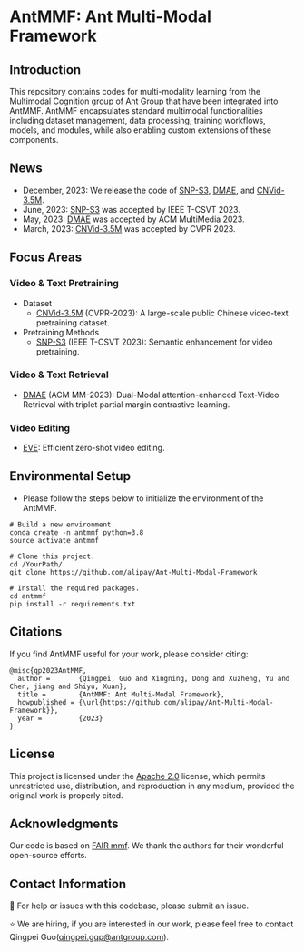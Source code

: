 # AntMMF: Ant Multi-Modal Framework

## Introduction
 
This repository contains codes for multi-modality learning from the Multimodal Cognition group of Ant Group that have been integrated into AntMMF. AntMMF encapsulates standard multimodal functionalities including dataset management, data processing, training workflows, models, and modules, while also enabling custom extensions of these components.


## News
- December, 2023: We release the code of [SNP-S3](https://github.com/alipay/Ant-Multi-Modal-Framework/tree/main/prj/snps3_vtp), [DMAE](https://github.com/alipay/Ant-Multi-Modal-Framework/tree/main/prj/dmae_vtp), and [CNVid-3.5M](https://github.com/alipay/Ant-Multi-Modal-Framework/tree/main/prj/cnvid_vtp).
- June, 2023: [SNP-S3](https://ieeexplore.ieee.org/document/10214396) was accepted by IEEE T-CSVT 2023.
- May, 2023: [DMAE](https://arxiv.org/pdf/2309.11082.pdf) was accepted by ACM MultiMedia 2023.
- March, 2023: [CNVid-3.5M](https://openaccess.thecvf.com/content/CVPR2023/papers/Gan_CNVid-3.5M_Build_Filter_and_Pre-Train_the_Large-Scale_Public_Chinese_Video-Text_CVPR_2023_paper.pdf) was accepted by CVPR 2023.
 

## Focus Areas

### Video & Text Pretraining
- Dataset
  - [CNVid-3.5M](https://openaccess.thecvf.com/content/CVPR2023/papers/Gan_CNVid-3.5M_Build_Filter_and_Pre-Train_the_Large-Scale_Public_Chinese_Video-Text_CVPR_2023_paper.pdf) (CVPR-2023): A large-scale public Chinese video-text pretraining dataset.
- Pretraining Methods
  - [SNP-S3](https://ieeexplore.ieee.org/document/10214396) (IEEE T-CSVT 2023): Semantic enhancement for video pretraining.

### Video & Text Retrieval 
- [DMAE](https://arxiv.org/pdf/2309.11082.pdf) (ACM MM-2023): Dual-Modal attention-enhanced Text-Video Retrieval with triplet partial margin contrastive learning.

### Video Editing
- [EVE](https://arxiv.org/abs/2308.10648): Efficient zero-shot video editing.


## Environmental Setup

- Please follow the steps below to initialize the environment of the AntMMF.
```
# Build a new environment.
conda create -n antmmf python=3.8
source activate antmmf

# Clone this project.
cd /YourPath/
git clone https://github.com/alipay/Ant-Multi-Modal-Framework

# Install the required packages.
cd antmmf
pip install -r requirements.txt
```

## Citations
If you find AntMMF useful for your work, please consider citing:
```
@misc{qp2023AntMMF,
  author =       {Qingpei, Guo and Xingning, Dong and Xuzheng, Yu and Chen, jiang and Shiyu, Xuan},
  title =        {AntMMF: Ant Multi-Modal Framework},
  howpublished = {\url{https://github.com/alipay/Ant-Multi-Modal-Framework}},
  year =         {2023}
}
```

## License
This project is licensed under the [Apache 2.0](https://github.com/apache/.github/blob/main/LICENSE) license, which permits unrestricted use, distribution, and reproduction in any medium, provided the original work is properly cited.

## Acknowledgments
Our code is based on [FAIR mmf](https://github.com/facebookresearch/mmf). We thank the authors for their wonderful open-source efforts.


## Contact Information
:raising_hand: For help or issues with this codebase, please submit an issue.

:star: We are hiring, if you are interested in our work, please feel free to contact  Qingpei Guo(qingpei.gqp@antgroup.com).
